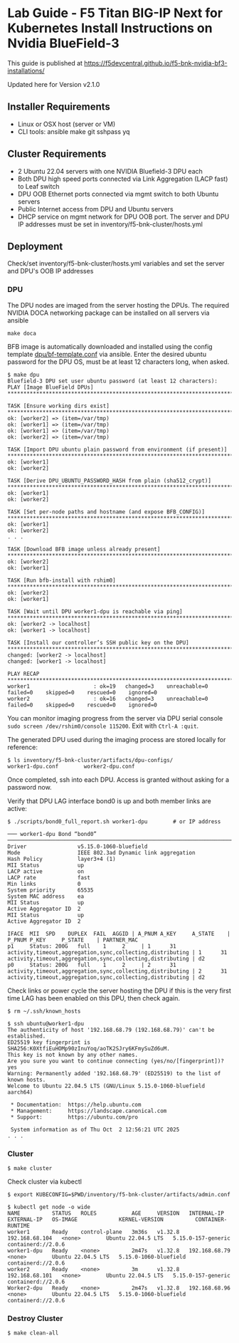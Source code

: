 # Lab Guide - F5 Titan BIG-IP Next for Kubernetes Install Instructions on Nvidia BlueField-3

This guide is published at https://f5devcentral.github.io/f5-bnk-nvidia-bf3-installations/

Updated here for Version v2.1.0

## Installer Requirements

- Linux or OSX host (server or VM)
- CLI tools: ansible make git sshpass yq

## Cluster Requirements

- 2 Ubuntu 22.04 servers with one NVIDIA Bluefield-3 DPU each
- Both DPU high speed ports connected via Link Aggregation (LACP fast) to Leaf switch
- DPU OOB Ethernet ports connected via mgmt switch to both Ubuntu servers
- Public Internet access from DPU and Ubuntu servers
- DHCP service on mgmt network for DPU OOB port. The server and DPU IP addresses must be set in
inventory/f5-bnk-cluster/hosts.yml 

## Deployment

Check/set inventory/f5-bnk-cluster/hosts.yml variables and set the server and DPU's OOB IP addresses

### DPU

The DPU nodes are imaged from the server hosting the DPUs. The required NVIDIA DOCA networking package
can be installed on all servers via ansible

```
make doca
```

BFB image is automatically downloaded and installed using the config template [dpu/bf-template.conf](dpu/bf-template.conf) via
ansible. Enter the desired ubuntu password for the DPU OS, must be at least 12 characters long, when asked.

```
$ make dpu
Bluefield-3 DPU set user ubuntu password (at least 12 characters):
PLAY [Image BlueField DPUs] *************************************************************************************************************************************************************************************

TASK [Ensure working dirs exist] ********************************************************************************************************************************************************************************
ok: [worker2] => (item=/var/tmp)
ok: [worker1] => (item=/var/tmp)
ok: [worker1] => (item=/var/tmp)
ok: [worker2] => (item=/var/tmp)

TASK [Import DPU ubuntu plain password from environment (if present)] *******************************************************************************************************************************************
ok: [worker1]
ok: [worker2]

TASK [Derive DPU_UBUNTU_PASSWORD_HASH from plain (sha512_crypt)] ************************************************************************************************************************************************
ok: [worker1]
ok: [worker2]

TASK [Set per-node paths and hostname (and expose BFB_CONFIG)] **************************************************************************************************************************************************
ok: [worker1]
ok: [worker2]
. . .

TASK [Download BFB image unless already present] ****************************************************************************************************************************************************************
ok: [worker2]
ok: [worker1]

TASK [Run bfb-install with rshim0] ******************************************************************************************************************************************************************************
ok: [worker2]
ok: [worker1]

TASK [Wait until DPU worker1-dpu is reachable via ping] *********************************************************************************************************************************************************
ok: [worker2 -> localhost]
ok: [worker1 -> localhost]

TASK [Install our controller’s SSH public key on the DPU] *******************************************************************************************************************************************************
changed: [worker2 -> localhost]
changed: [worker1 -> localhost]

PLAY RECAP ******************************************************************************************************************************************************************************************************
worker1                    : ok=19   changed=3    unreachable=0    failed=0    skipped=0    rescued=0    ignored=0
worker2                    : ok=16   changed=3    unreachable=0    failed=0    skipped=0    rescued=0    ignored=0
```

You can monitor imaging progress from the server via DPU serial console `sudo screen /dev/rshim0/console 115200`. Exit with `Ctrl-A :quit`.

The generated DPU used during the imaging process are stored locally for reference:

```
$ ls inventory/f5-bnk-cluster/artifacts/dpu-configs/
worker1-dpu.conf        worker2-dpu.conf
```

Once completed, ssh into each DPU. Access is granted without asking for a password now.

Verify that DPU LAG interface bond0 is up and both member links are active:

```
$ ./scripts/bond0_full_report.sh worker1-dpu        # or IP address

─── worker1-dpu Bond “bond0” ────────────────────────────────────────────────────────────────────────
Driver                v5.15.0-1060-bluefield
Mode                  IEEE 802.3ad Dynamic link aggregation
Hash Policy           layer3+4 (1)
MII Status            up
LACP active           on
LACP rate             fast
Min links             0
System priority       65535
System MAC address    ea
MII Status            up
Active Aggregator ID  2
MII Status            up
Active Aggregator ID  2

IFACE  MII  SPD    DUPLEX  FAIL  AGGID | A_PNUM A_KEY     A_STATE    | P_PNUM P_KEY     P_STATE    | PARTNER_MAC
p1     Status: 200G   full    1     2     | 1      31        activity,timeout,aggregation,sync,collecting,distributing | 1      31        activity,timeout,aggregation,sync,collecting,distributing | d2
p0     Status: 200G   full    1     2     | 2      31        activity,timeout,aggregation,sync,collecting,distributing | 2      31        activity,timeout,aggregation,sync,collecting,distributing | d2
```

Check links or power cycle the server hosting the DPU if this is the very first time LAG has been enabled on this DPU, then check again.

```
$ rm ~/.ssh/known_hosts

$ ssh ubuntu@worker1-dpu
The authenticity of host '192.168.68.79 (192.168.68.79)' can't be established.
ED25519 key fingerprint is SHA256:K0XtfiEuHOMp90zInuYoq/aoTK2SJry6KFmySuZd6uM.
This key is not known by any other names.
Are you sure you want to continue connecting (yes/no/[fingerprint])? yes
Warning: Permanently added '192.168.68.79' (ED25519) to the list of known hosts.
Welcome to Ubuntu 22.04.5 LTS (GNU/Linux 5.15.0-1060-bluefield aarch64)

 * Documentation:  https://help.ubuntu.com
 * Management:     https://landscape.canonical.com
 * Support:        https://ubuntu.com/pro

 System information as of Thu Oct  2 12:56:21 UTC 2025
. . .

```

### Cluster

```
$ make cluster
```

Check cluster via kubectl

```
$ export KUBECONFIG=$PWD/inventory/f5-bnk-cluster/artifacts/admin.conf

$ kubectl get node -o wide
NAME          STATUS   ROLES           AGE     VERSION   INTERNAL-IP      EXTERNAL-IP   OS-IMAGE             KERNEL-VERSION          CONTAINER-RUNTIME
worker1       Ready    control-plane   3m36s   v1.32.8   192.168.68.104   <none>        Ubuntu 22.04.5 LTS   5.15.0-157-generic      containerd://2.0.6
worker1-dpu   Ready    <none>          2m47s   v1.32.8   192.168.68.79    <none>        Ubuntu 22.04.5 LTS   5.15.0-1060-bluefield   containerd://2.0.6
worker2       Ready    <none>          3m      v1.32.8   192.168.68.101   <none>        Ubuntu 22.04.5 LTS   5.15.0-157-generic      containerd://2.0.6
Worker2-dpu   Ready    <none>          2m47s   v1.32.8   192.168.68.96    <none>        Ubuntu 22.04.5 LTS   5.15.0-1060-bluefield   containerd://2.0.6
```

### Destroy Cluster

```
$ make clean-all
```


